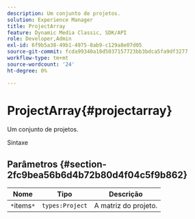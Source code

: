 ```yaml
---
description: Um conjunto de projetos.
solution: Experience Manager
title: ProjectArray
feature: Dynamic Media Classic, SDK/API
role: Developer,Admin
exl-id: 6f9b5a38-49b1-4975-8ab9-c129a8e07d05
source-git-commit: fcda99340a18d5037157723bb3bdca5fa9df3277
workflow-type: tm+mt
source-wordcount: '24'
ht-degree: 0%

---
```


# ProjectArray{#projectarray}

Um conjunto de projetos.

Sintaxe

## Parâmetros {#section-2fc9bea56b6d4b72b80d4f04c5f9b862}

| Nome | Tipo | Descrição |
|---|---|---|
| `*`items`*` | `types:Project` | A matriz do projeto. |
